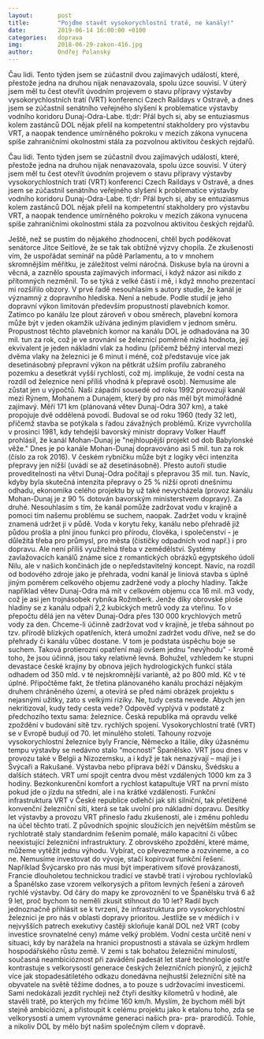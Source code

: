 ```yaml
---
layout:       post
title:        "Pojďme stavět vysokorychlostní tratě, ne kanály!"
date:         2019-06-14 16:00:00 +0100
categories:   doprava
img:          2018-06-29-zakon-416.jpg
author:       Ondřej Polanský
---
```


Čau lidi. Tento týden jsem se zúčastnil dvou zajímavých událostí, které, přestože jedna na druhou nijak nenavazovala, spolu úzce souvisí. V úterý jsem měl tu čest otevřít úvodním projevem o stavu přípravy výstavby vysokorychlostních tratí (VRT) konferenci Czech Raildays v Ostravě, a dnes jsem se zúčastnil senátního veřejného slyšení k problematice výstavby vodního koridoru Dunaj-Odra-Labe.
tl;dr: Přál bych si, aby se entuziasmus kolem zastánců DOL nějak přelil na kompetentní stakholdery pro výstavbu VRT, a naopak tendence umírněného pokroku v mezích zákona vynucena spíše zahraničními okolnostmi stála za pozvolnou aktivitou českých rejdařů.


<!--more-->

Čau lidi. Tento týden jsem se zúčastnil dvou zajímavých událostí, které, přestože jedna na druhou nijak nenavazovala, spolu úzce souvisí. V úterý jsem měl tu čest otevřít úvodním projevem o stavu přípravy výstavby vysokorychlostních tratí (VRT) konferenci Czech Raildays v Ostravě, a dnes jsem se zúčastnil senátního veřejného slyšení k problematice výstavby vodního koridoru Dunaj-Odra-Labe.
tl;dr: Přál bych si, aby se entuziasmus kolem zastánců DOL nějak přelil na kompetentní stakholdery pro výstavbu VRT, a naopak tendence umírněného pokroku v mezích zákona vynucena spíše zahraničními okolnostmi stála za pozvolnou aktivitou českých rejdařů.

Ještě, než se pustím do nějakého zhodnocení, chtěl bych poděkovat senátorce Jitce Seitlové, že se tak tak obtížné výzvy chopila. Ze zkušenosti vím, že uspořádat seminář na půdě Parlamentu, a to v mnohem skromnějším měřítku, je záležitost velmi náročná. Diskuse byla na úrovni a věcná, a zaznělo spousta zajímavých informací, i když názor asi nikdo z přítomných nezměnil. To se týká z velké části i mě, i když mnoho prezentací mi rozšířilo obzory.
V prvé řadě nesouhlasím s autory studie, že kanál je významný z dopravního hlediska. Není a nebude. Podle studií je jeho dopravní výkon limitován především propustností plavebních komor. Zatímco po kanálu lze plout zároveň v obou směrech, plavební komora může být v jeden okamžik užívána jediným plavidlem v jednom směru. Propustnost těchto plavebních komor na kanálu DOL je odhadována na 30 mil. tun za rok, což je ve srovnání se železnicí poměrně nízká hodnota, její ekvivalent je jeden nákladní vlak za hodinu (přičemž běžný interval mezi dvěma vlaky na železnici je 6 minut i méně, což představuje více jak desetinásobný přepravní výkon na pětkrát užším profilu zabraného pozemku a desetkrát vyšší rychlostí, což mj. implikuje, že vodní cesta na rozdíl od železnice není příliš vhodná k přepravě osob).
Nemusíme ale zůstat jen u výpočtů. Naši západní sousedé od roku 1992 provozují kanál mezi Rýnem, Mohanem a Dunajem, který by pro nás měl být mimořádné zajímavý. Měří 171 km (plánovaná větev Dunaj-Odra 307 km), a také propojuje dvě oddělená povodí. Budoval se od roku 1960 (tedy 32 let), přičemž stavba se potýkala s řadou závažných problémů. Krize vyvrcholila v prosinci 1981, kdy tehdejší bavorský ministr dopravy Volker Hauff prohlásil, že kanál Mohan-Dunaj je "nejhloupější projekt od dob Babylonské věže." Dnes je po kanále Mohan-Dunaj dopravováno asi 5 mil. tun za rok (číslo za rok 2016). V českém rybníčku může být z logiky věci intenzita přepravy jen nižší (uvádí se až desetinásobně). Přesto autoři studie proveditelnosti na větvi Dunaj-Odra počítají s přepravou 35 mil. tun. Navíc, kdyby byla skutečná intenzita přepravy o 25 % nižší oproti dnešnímu odhadu, ekonomika celého projektu by už také nevycházela (provoz kanálu Mohan-Dunaj je z 90 % dotován bavorským ministerstvem dopravy).
Za druhé. Nesouhlasím s tím, že kanál pomůže zadržovat vodu v krajině a pomoci tím našemu problému se suchem, naopak. Zadržet vodu v krajině znamená udržet ji v půdě. Voda v korytu řeky, kanálu nebo přehradě již půdou prošla a plní jinou funkci pro přírodu, člověka, i společenství - je důležitá třeba pro průmysl, pro města (čističky odpadních vod např.) i pro dopravu. Ale není příliš využitelná třeba v zemědělství. Systémy zavlažovacích kanálů známe sice z romantických obrázků egyptského údolí Nilu, ale v našich končinách jde o nepředstavitelný koncept. Navíc, na rozdíl od bodového zdroje jako je přehrada, vodní kanál je liniová stavba s úplně jiným poměrem celkového objemu zadržené vody a plochy hladiny. Takže například větev Dunaj-Odra má mít v celkovém objemu cca 16 mil. m3 vody, což je asi jen trojnásobek rybníka Rožmberk. Jenže díky obrovské ploše hladiny se z kanálu odpaří 2,2 kubických metrů vody za vteřinu. To v přepočtu dělá jen na větev Dunaj-Odra přes 130 000 krychlových metrů vody za den.
Chceme-li účinně zadržovat vod v krajině, je třeba sáhnout po tzv. přírodě blízkých opatřeních, která umožní zadržet vodu dříve, než se do přehrady či kanálu vůbec dostane. V tom je podstata úspěchu boje se suchem. Taková protierozní opatření mají ovšem jednu "nevýhodu" - kromě toho, že jsou účinná, jsou taky relativně levná. Bohužel, vzhledem ke stupni devastace české krajiny by obnova jejich hydrologických funkcí stála odhadem od 350 mld. v té nejskromnější variantě, až po 800 mld. Kč v té úplné. Připočtěme fakt, že třetina plánovaného kanálu prochází nějakým druhem chráněného území, a otevírá se před námi obrázek projektu s nejasnými užitky, zato s velkými riziky. Ne, tudy cesta nevede.
Abych jen nekritizoval, kudy tedy cesta vede? Odpověď vyplývá v podstatě z předchozího textu sama: železnice. Česká republika má opravdu velké zpoždění v budování sítě tzv. rychlých spojení. Vysokorychlostní tratě (VRT) se v Evropě budují od 70. let minulého století. Tahouny rozvoje vysokorychlostní železnice byly Francie, Německo a Itálie, díky úžasnému tempu výstavby se nedávno stalo “mocností” Španělsko. VRT jsou dnes v provozu také v Belgii a Nizozemsku, a i když je tak nenazývají – mají je i Švýcaři a Rakušané. Výstavba nebo příprava běží v Dánsku, Švédsku a dalších státech.
VRT umí spojit centra dvou měst vzdálených 1000 km za 3 hodiny. Bezkonkurenční komfort a rychlost katapultuje VRT na první místo pokud jde o jízdu na střední, ale i na krátké vzdálenosti. Funkční infrastruktura VRT v České republice odlehčí jak síti silniční, tak přetížené konvenční železniční síti, která se tak uvolní pro nákladní dopravu. Desítky let výstavby a provozu VRT přineslo řadu zkušeností, ale i změnu pohledu na účel těchto tratí. Z původních spojnic sloužících jen největším městům se rychlotratě staly standardním řešením pomalé, málo kapacitní či vůbec neexistující železniční infrastruktury.
Z obrovského zpoždění, které máme, můžeme vytěžit jednu výhodu. Vybírat, co převezmeme a rozvineme, a co ne. Nemusíme investovat do vývoje, stačí kopírovat funkční řešení. Například Švýcarsko pro nás musí být imperativem síťové provázanosti, Francie dlouholetou technickou tradicí ve stavbě tratí i výrobou rychlovlaků a Španělsko zase vzorem velkorysých a přitom levných řešení a zároveň rychlé výstavby. Od čáry do mapy ke zprovoznění to ve Španělsku trvá 6 až 9 let, proč bychom to neměli zkusit stihnout do 10 let?
Radil bych jednoznačně přihlásit se k tvrzení, že infrastruktura pro vysokorychlostní železnici je pro nás v oblasti dopravy prioritou. Jestliže se v médiích i v nejvyšších patrech exekutivy častěji skloňuje kanál DOL než VRT (coby investice srovnatelné ceny) máme velký problém. Vodní cesta určitě není v situaci, kdy by narážela na hranici propustnosti a stávala se úzkým hrdlem hospodářského růstu země.
V zemi s tak bohatou železniční minulostí, současná neambicióznost při zavádění padesát let staré technologie ostře kontrastuje s velkorysostí generace českých železničních pionýrů, z jejichž více jak stopadesátiletého odkazu donedávna nejhustší železniční sítě na obyvatele na světě těžíme dodnes, a to pouze s udržovacími investicemi. Sami nedokázali jezdit rychleji než čtyři desítky kilometrů v hodině, ale stavěli tratě, po kterých my frčíme 160 km/h. Myslím, že bychom měli být stejně ambiciózní, a přistoupit k celému projektu jako k etalonu toho, zda se velkorysostí a umem vyrovnáme generaci našich pra- pra- prarodičů.
Tohle, a nikoliv DOL by mělo být našim společným cílem v dopravě.

